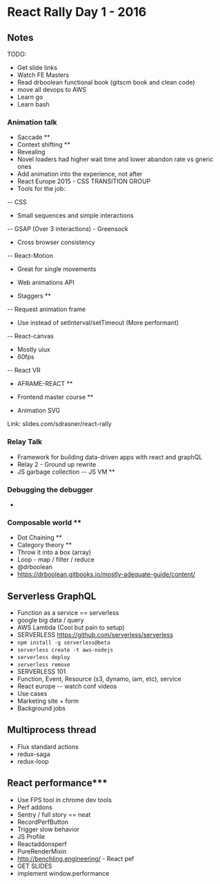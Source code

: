 # React Rally Day 1 - 2016
## Notes
TODO:
- Get slide links
- Watch FE Masters
- Read drboolean functional book (gitscm book and clean code)
- move all devops to AWS
- Learn go
- Learn bash

### Animation talk
- Saccade **
- Context shifting **
- Revealing
- Novel loaders had higher wait time and lower abandon rate vs gneric ones
- Add animation into the experience, not after
- React Europe 2015 - CSS TRANSITION GROUP
- Tools for the job:

-- CSS
- Small sequences and simple interactions

-- GSAP (Over 3 interactions) - Greensock
- Cross browser consistency

-- React-Motion
- Great for single movements

- Web animations API
- Staggers **

-- Request animation frame
- Use instead of setInterval/setTimeout (More performant)

-- React-canvas
- Mostly uiux
- 60fps

-- React VR
- AFRAME-REACT **

- Frontend master course **
- Animation SVG

Link: slides.com/sdrasner/react-rally

### Relay Talk
- Framework for building data-driven apps with react and graphQL
- Relay 2 - Ground up rewrite
- JS garbage collection -- JS VM **

### Debugging the debugger
-

### Composable world **
- Dot Chaining **
- Category theory **
- Throw it into a box (array)
- Loop - map / filter / reduce
- @drboolean
- https://drboolean.gitbooks.io/mostly-adequate-guide/content/

## Serverless GraphQL
- Function as a service == serverless
- google big data / query
- AWS Lambda (Cool but pain to setup)
- SERVERLESS https://github.com/serverless/serverless
- `npm install -g serverless@beta`
- `serverless create -t aws-nodejs`
- `serverless deploy`
- `serverless remove`
- SERVERLESS 101
- Function, Event, Resource (s3, dynamo, iam, etc), service
- React europe -- watch conf videos
- Use cases
- Marketing site + form
- Background jobs

## Multiprocess thread
- Flux standard actions
- redux-saga
- redux-loop

## React performance***
- Use FPS tool in chrome dev tools
- Perf addons
- Sentry / full story == neat
- RecordPerfButton
- Trigger slow behavior
- JS Profile
- Reactaddonsperf
- PureRenderMixin
- http://benchling.engineering/ - React pef
- GET SLIDES
- implement window.performance